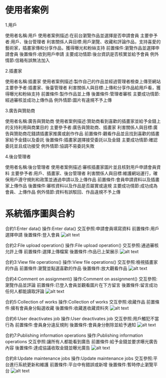 # 使用者案例
1.用戶

使用者名稱:用戶
使用者案例描述:在前台瀏覽作品並選擇是否申請會員
主要參予者:用戶、後台管理者
利害關係人與目標:用戶瀏覽、收藏和評論作品，支持喜愛的藝術家，插畫家傳和分享作品，獲得曝光和粉絲支持
前置條件:瀏覽作品並選擇申請會員
後置條件:收到用戶申請
主要成功情節:後台資訊是否核實並給予會員
例外情節:信箱有誤無法加入

2.插畫家

使用者名稱:插畫家
使用者案例描述:製作自己的作品並經過管理者檢查上傳至網站
主要參予者:插畫家、後臺管理者
利害關係人與目標:上傳和分享作品給用戶看，獲得曝光和粉絲支持
前置條件:製作作品並上傳
後置條件:管理者審核
主要成功情節:經過審核並成功上傳作品
例外情節:圖片有違規不予上傳

3.廣告與贊助商

使用者名稱:廣告與贊助商
使用者案例描述:贊助商看到喜歡的插畫家並給予金錢上的支持利用與商業目的
主要參予者:廣告與贊助商、插畫家
利害關係人與目標:廣告與贊助商花錢請插畫家推廣或創作作品
前置條件:觀看作品並且找到喜歡的插畫家給予金錢以及委託
後置條件:插畫家選擇接受委託以及金錢
主要成功情節:確認委託並且成功接受
例外情節:協調不易委託失敗

4.後台管理者

使用者名稱:後台管理者
使用者案例描述:審核插畫家圖片並且核對用戶申請會員資料
主要參予者:用戶、插畫家、後台管理者
利害關係人與目標:維護網站運行，確保用戶遵守規則和政策並通過申請以及上傳作品
前置條件:會員申請資料以及插畫家上傳作品
後置條件:審核資料以及作品是否屬實或違規
主要成功情節:成功成為會員、上傳作品
例外情節:資料有誤駁回、作品違規不予上傳

# 系統循序圖與合約
合約1:Enter data()
操作:Enter data()
交互參照:申請會員填寫資料
前置條件:用戶選擇申請
後置條件:登入會員
![alt text](image1.png)

合約2:File upload operation()
操作:File upload operation()
交互參照:通過審核允許上傳
前置條件:選擇上傳檔案
後置條件:作品已上架展示
![alt text](image2.png)

合約3:View file operations()
操作:View file operations()
交互參照:檢視插畫家的作品
前置條件:瀏覽並點選喜歡的作品
後置條件:放大觀看作品
![alt text](image3.png)

合約4:Comment on assignment()
操作:Comment on assignment()
交互參照:瀏覽作品並評論
前置條件:已登入會員並觀看圖片在下方留言
後置條件:留言成功任何人都能讀取評論
![alt text](image4.png)

合約5:Collection of works
操作:Collection of works
交互參照:收藏作品
前置條件:擁有會員身分點選收藏
後置條件:收藏進收藏資料夾
![alt text](image5.png)

合約6:User deactivates job
操作:User deactivates job
交互參照:用戶觸犯不當行為
前置條件:會員身分違反規則
後置條件:會員身分刪除並給予通知
![alt text](image6.png)

合約7:Publishing information operations
操作:Publishing information operations
交互參照:讓所有人都能看到廣告
前置條件:給予金錢並要求曝光廣告內容
後置條件:達成協議收取金錢並曝光廣告
![alt text](image7.png)

合約8:Update maintenance jobs
操作:Update maintenance jobs
交互參照:平台進行系統更新和維護
前置條件:平台中有錯誤或新增
後置條件:暫時停止瀏覽平台
![alt text](image8.png)
